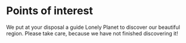 ﻿# Points of interest 
We put at your disposal a guide Lonely Planet to discover our beautiful region.
Please take care, because we have not finished discovering it!
